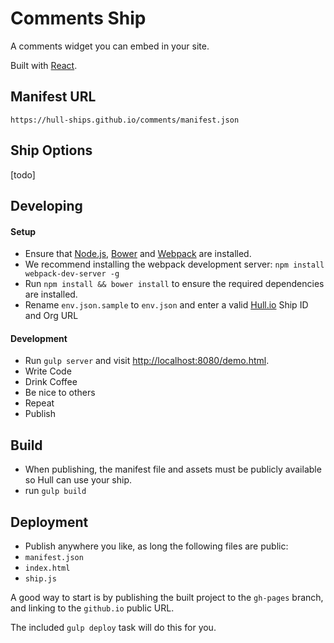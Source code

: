 Comments Ship
==========

A comments widget you can embed in your site.

Built with [React](http://facebook.github.io/react/). 

## Manifest URL

    https://hull-ships.github.io/comments/manifest.json

## Ship Options

[todo]

## Developing

#### Setup
- Ensure that [Node.js](http://nodejs.org), [Bower](http://bower.io/) and [Webpack](http://webpack.github.io) are installed.
- We recommend installing the webpack development server: `npm install webpack-dev-server -g`
- Run `npm install && bower install` to ensure the required dependencies are installed.
- Rename `env.json.sample` to `env.json` and enter a valid [Hull.io](http://hull.io) Ship ID and Org URL

#### Development
- Run `gulp server` and visit [http://localhost:8080/demo.html](http://localhost:8080/demo.html).
- Write Code
- Drink Coffee
- Be nice to others
- Repeat
- Publish

## Build
- When publishing, the manifest file and assets must be publicly available so Hull can use your ship.
- run `gulp build`

## Deployment

- Publish anywhere you like, as long the following files are public:
- `manifest.json`
- `index.html`
- `ship.js`
 
A good way to start is by publishing the built project to the `gh-pages` branch, and linking to the `github.io` public URL. 

The included `gulp deploy` task will do this for you.
